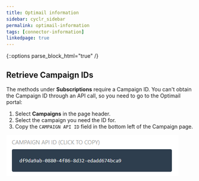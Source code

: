 ```yaml
---
title: Optimail information
sidebar: cyclr_sidebar
permalink: optimail-information
tags: [connector-information]
linkedpage: true
---
```

{::options parse_block_html="true" /}
<section class="card">

## Retrieve Campaign IDs

The methods under **Subscriptions** require a Campaign ID. You can't obtain the Campaign ID through an API call, so you need to go to the Optimail portal: 

1. Select **Campaigns** in the page header.
2. Select the campaign you need the ID for.
3. Copy the `CAMPAIGN API ID` field in the bottom left of the Campaign page.
  
![A screenshot of the campaign ID page.](./images/optimail_campaign_id.png)
</section>
